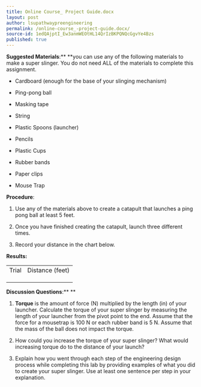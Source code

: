 ```yaml
---
title: Online Course_ Project Guide.docx
layout: post
author: lsupathwaypreengineering
permalink: /online-course_-project-guide.docx/
source-id: 1edQAjptI_Ew3anmWEOtHL14QrIzBKPQNQcGgvYe4Bzs
published: true
---
```

**Suggested Materials**:** **you can use any of the following materials to make a super slinger. You do not need ALL of the materials to complete this assignment. 

* Cardboard (enough for the base of your slinging mechanism)

* Ping-pong ball

* Masking tape

* String

* Plastic Spoons (launcher)

* Pencils 

* Plastic Cups

* Rubber bands

* Paper clips

* Mouse Trap

**Procedure**:

1. Use any of the materials above to create a catapult that launches a ping pong ball at least 5 feet. 

2. Once you have finished creating the catapult, launch three different times. 

3. Record your distance in the chart below. 

**Results:**

<table>
  <tr>
    <td>Trial </td>
    <td>Distance (feet)</td>
  </tr>
  <tr>
    <td></td>
    <td></td>
  </tr>
  <tr>
    <td></td>
    <td></td>
  </tr>
  <tr>
    <td></td>
    <td></td>
  </tr>
</table>


**Discussion Questions**:** **

1. **Torque** is the amount of force (N) multiplied by the length (in) of your launcher. Calculate the torque of your super slinger by measuring the length of your launcher from the pivot point to the end. Assume that the force for a mousetrap is 100 N or each rubber band is 5 N. Assume that the mass of the ball does not impact the torque.

2. How could you increase the torque of your super slinger? What would increasing torque do to the distance of your launch?

3. Explain how you went through each step of the engineering design process while completing this lab by providing examples of what you did to create your super slinger. Use at least one sentence per step in your explanation. 

